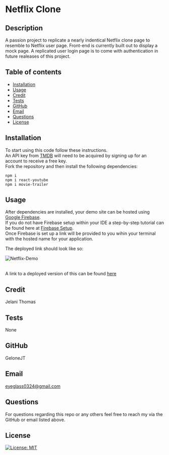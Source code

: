 # Netflix Clone

  ## Description
  A passion project to replicate a nearly indentical Netflix clone page to resemble to Netflix user page. Front-end is currently built out to display a mock page. A replicated user login page is to come with authentication in future realeases of this project.

  ## Table of contents
  - [Installation](#installation)
  - [Usage](#usage)
  - [Credit](#credit)
  - [Tests](#tests)
  - [GitHub](#github)
  - [Email](#email)
  - [Questions](#questions)
  - [License](#license)

  ## Installation
  To start using this code follow these instructions. \
  An API key from [TMDB]("https://www.themoviedb.org") will need to be acquired by signing up for an account to receive a free key. \
   Fork the repository and then install the following dependencies:

  ``` 
  npm i
  npm i react-youtube
  npm i movie-trailer
  ```

  ## Usage
  After dependencies are installed, your demo site can be hosted using <a href="https://firebase.google.com">Google Firebase</a>. \
  If you do not have Firebase setup within your IDE a step-by-step tutorial can be found here at <a href="https://firebase.google.com/docs/web/setup">Firebase Setup</a>. \
  Once Firebase is set up a link will be provided to you wihin your terminal with the hosted name for your application.



  The deployed link should look like so:

  ![Netflix-Demo](img/NetflixCloneDemo.gif)

  \
  A link to a deployed version of this can be found <a href="https://netflix-clone-269dd.web.app">here</a>

  ## Credit
  Jelani Thomas

  ## Tests
  None

  ## GitHub
  GeloneJT

  ## Email
  eyeglass0324@gmail.com

  ## Questions
  For questions regarding this repo or any others feel free to reach my via the GitHub or email listed above.

  ## License
  [![License: MIT](https://img.shields.io/badge/License-MIT-yellow.svg)](https://opensource.org/licenses/MIT)

